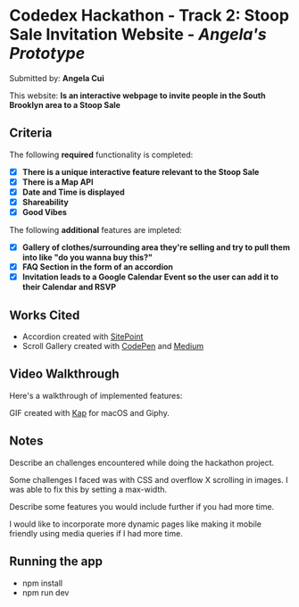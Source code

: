 # Codedex Hackathon - Track 2: Stoop Sale Invitation Website - *Angela's Prototype*

Submitted by: **Angela Cui**

This website: **Is an interactive webpage to invite people in the South Brooklyn area to a Stoop Sale**

## Criteria

The following **required** functionality is completed:

- [X] **There is a unique interactive feature relevant to the Stoop Sale**
- [X] **There is a Map API**
- [X] **Date and Time is displayed**
- [X] **Shareability**
- [X] **Good Vibes**

The following **additional** features are impleted:

- [X] **Gallery of clothes/surrounding area they're selling and try to pull them into like "do you wanna buy this?"**
- [X] **FAQ Section in the form of an accordion**
- [X] **Invitation leads to a Google Calendar Event so the user can add it to their Calendar and RSVP**

## Works Cited

- Accordion created with [SitePoint](https://www.sitepoint.com/react-js-accordion-component/)
- Scroll Gallery created with [CodePen](https://codepen.io/rmody3/pen/EXObmR) and [Medium](https://medium.com/@RahulTMody/create-a-scrolling-image-slider-in-react-1e4eddcd407b)

## Video Walkthrough

Here's a walkthrough of implemented features:


GIF created with [Kap](https://getkap.co/) for macOS and Giphy.

## Notes

Describe an challenges encountered while doing the hackathon project.

Some challenges I faced was with CSS and overflow X scrolling in images. I was able to fix this by setting a max-width.

Describe some features you would include further if you had more time.

I would like to incorporate more dynamic pages like making it mobile friendly using media queries if I had more time.

## Running the app

- npm install
- npm run dev


